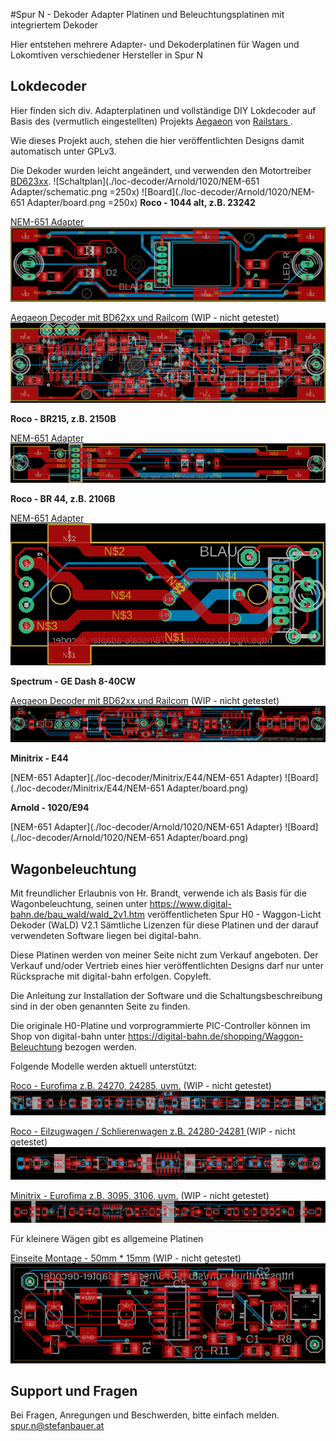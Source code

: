 #Spur N - Dekoder Adapter Platinen und Beleuchtungsplatinen mit integriertem Dekoder

Hier entstehen mehrere Adapter- und Dekoderplatinen für Wagen und Lokomtiven verschiedener Hersteller in Spur N


## Lokdecoder

Hier finden sich div. Adapterplatinen und vollständige DIY Lokdecoder auf Basis des (vermutlich eingestellten) Projekts [Aegaeon](https://github.com/Railstars/Aegaeon) von [Railstars
](http://railstars.com/).
 
Wie dieses Projekt auch, stehen die hier veröffentlichten Designs damit automatisch unter GPLv3.

Die Dekoder wurden leicht angeändert, und verwenden den Motortreiber [BD623xx](http://rohmfs.rohm.com/en/products/databook/datasheet/ic/motor/dc/bd623x-e.pdf). 
![Schaltplan](./loc-decoder/Arnold/1020/NEM-651 Adapter/schematic.png =250x) 
![Board](./loc-decoder/Arnold/1020/NEM-651 Adapter/board.png =250x)
**Roco - 1044 alt, z.B. 23242**

[NEM-651 Adapter](./loc-decoder/Roco/1044/NEM-651%20Adapter)
![Board](./loc-decoder/Roco/1044/NEM-651%20Adapter/board.png)

[Aegaeon Decoder mit BD62xx und Railcom](./loc-decoder/Roco/1044/Decoder-BD62xx-Railcom) (WIP - nicht getestet)
![Board](./loc-decoder/Roco/1044/Decoder-BD62xx-Railcom/board.png)

**Roco - BR215, z.B. 2150B**

[NEM-651 Adapter](./loc-decoder/Roco/BR215)
![Board](./loc-decoder/Roco/BR215/board.png)

**Roco - BR 44, z.B. 2106B**

[NEM-651 Adapter](./loc-decoder/Roco/BR44) 
![Board](./loc-decoder/Roco/BR44/board.png)

**Spectrum - GE Dash 8-40CW**

[Aegaeon Decoder mit BD62xx und Railcom](./loc-decoder/Spectrum/GE%20Dash%208-40CW-Railcom) (WIP - nicht getestet)
![Board](./loc-decoder/Spectrum/GE%20Dash%208-40CW-Railcom/board.png)

**Minitrix - E44**

[NEM-651 Adapter](./loc-decoder/Minitrix/E44/NEM-651 Adapter)
![Board](./loc-decoder/Minitrix/E44/NEM-651 Adapter/board.png)

**Arnold - 1020/E94**

[NEM-651 Adapter](./loc-decoder/Arnold/1020/NEM-651 Adapter)
![Board](./loc-decoder/Arnold/1020/NEM-651 Adapter/board.png)

## Wagonbeleuchtung

Mit freundlicher Erlaubnis von Hr. Brandt, verwende ich als Basis für die Wagonbeleuchtung, seinen unter 
https://www.digital-bahn.de/bau_wald/wald_2v1.htm veröffentlicheten Spur H0 - Waggon-Licht Dekoder (WaLD) V2.1
Sämtliche Lizenzen für diese Platinen und der darauf verwendeten Software liegen bei digital-bahn. 

Diese Platinen werden von meiner Seite nicht zum Verkauf angeboten. 
Der Verkauf und/oder Vertrieb eines hier veröffentlichten Designs darf nur unter Rücksprache mit digital-bahn erfolgen. Copyleft.

Die Anleitung zur Installation der Software und die Schaltungsbeschreibung sind in der oben genannten Seite zu finden.

Die originale H0-Platine und vorprogrammierte PIC-Controller können im Shop von digital-bahn unter https://digital-bahn.de/shopping/Waggon-Beleuchtung bezogen werden.   


Folgende Modelle werden aktuell unterstützt:

[Roco - Eurofima z.B. 24270, 24285, uvm.](./wagon-light/Roco/Eurofima) (WIP - nicht getestet)
![Board](./wagon-light/Roco/Eurofima/board.png)

[Roco - Eilzugwagen / Schlierenwagen z.B. 24280-24281 ](./wagon-light/Roco/Eilzugwagen) (WIP - nicht getestet)
![Board](./wagon-light/Roco/Eilzugwagen/board.png)

[Minitrix - Eurofima z.B. 3095, 3106, uvm.](./wagon-light/Minitrix/Eurofima) (WIP - nicht getestet)
![Board](./wagon-light/Minitrix/Eurofima/board.png)


Für kleinere Wägen gibt es allgemeine Platinen

[Einseite Montage - 50mm * 15mm](./wagon-light/common/50x15) (WIP - nicht getestet)
![Board](./wagon-light/common/50x15/board.png)

## Support und Fragen

Bei Fragen, Anregungen und Beschwerden, bitte einfach melden. 
spur.n@stefanbauer.at
